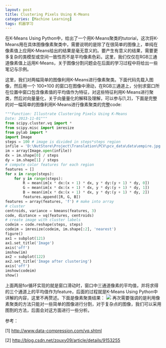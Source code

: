 ```yaml
---
layout: post
title: Clustering Pixels Using K-Means
categories: [Machine Learning]
tags: 机器学习
---
```


在K-Means Using Python中，给出了一个用K-Means聚类的tutorial，这次将K-Means用在具体图像像素聚类中，需要说明的是除了在很简单的图像上，单纯在像素值上应用K-Means给出的结果是毫无意义的。要产生有意义的结果，需要更多复杂的类模型或空间一致性而不是平均像素色彩。这里，我们仅仅在RGB三通道像素值上运用K-Means，关于图像分割问题会在后面的学习过程中将给出一些笔记与示例。

这里，我们对两幅简单的图像利用K-Means进行像素聚类。下面代码先载入图像，然后用一个 100×100 的窗口在图像中滑动，在RGB三通道上，分别求窗口所在位置中窗口包含像素值的平均值作为特征，对这些特征利用K-Means进行聚类，然后对向量量化，关于向量量化的解释及理解，可以参与[1,2]，下面是完整的对一幅简单的图像利用K-Means进行像素聚类的完整code:

```python
"""Function: Illustrate Clustering Pixels Using K-Means
Date: 2013-11-01"""
from scipy.cluster.vq import *
from scipy.misc import imresize
from pylab import *
import Image
steps = 100 # image is divided in steps*steps region
infile = 'D:\NutStore\Project\Translation\PCV\pcv_data\data\empire.jpg'
im = array(Image.open(infile))
dx = im.shape[0] / steps
dy = im.shape[1] / steps
# compute color features for each region
features = []
for x in range(steps):
    for y in range(steps):
        R = mean(im[x * dx:(x + 1) * dx, y * dy:(y + 1) * dy, 0])
        G = mean(im[x * dx:(x + 1) * dx, y * dy:(y + 1) * dy, 1])
        B = mean(im[x * dx:(x + 1) * dx, y * dy:(y + 1) * dy, 2])
        features.append([R, G, B])
features = array(features, 'f') # make into array
# cluster
centroids, variance = kmeans(features, 3)
code, distance = vq(features, centroids)
# create image with cluster labels
codeim = code.reshape(steps, steps)
codeim = imresize(codeim, im.shape[:2], 'nearest')
figure()
ax1 = subplot(121)
ax1.set_title('Image')
axis('off')
imshow(im)
ax2 = subplot(122)
ax2.set_title('Image after clustering')
axis('off')
imshow(codeim)
show()
```
上面两层for循环实现的就是窗口滑动时，窗口中三通道像素的平均值，并将求得的三个通道上的平均值作为feature，后面的过程就是K-Means Using Python中详解的内容，这里不再赘述。下面是像素聚类结果：
![](http://ww2.sinaimg.cn/large/ad9597a3gw1ea5wwniwvgj20m80gjjtb.jpg)
再次需要强调的是利用像素聚类的方法只能对一些简单的图像进行分割，对于复杂点的图像，我们可以采用图割的方法，后面会对这方面进行一些分析。

参考：

[1] http://www.data-compression.com/vq.shtml

[2] http://blog.csdn.net/zouxy09/article/details/9153255
